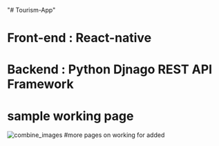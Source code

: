 "# Tourism-App" 
# Front-end : React-native
# Backend   : Python Djnago REST API Framework
# sample working page

![combine_images](https://user-images.githubusercontent.com/56709898/139790348-fa90b00b-6a9d-421d-8c3c-9d4ed0da8680.jpg)
#more pages on working for added
